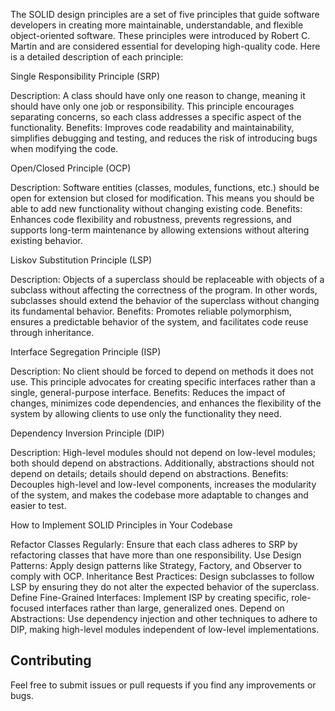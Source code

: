 The SOLID design principles are a set of five principles that guide software developers in creating more maintainable, understandable, and flexible object-oriented software. These principles were introduced by Robert C. Martin and are considered essential for developing high-quality code. Here is a detailed description of each principle:

Single Responsibility Principle (SRP)

Description: A class should have only one reason to change, meaning it should have only one job or responsibility. This principle encourages separating concerns, so each class addresses a specific aspect of the functionality.
Benefits: Improves code readability and maintainability, simplifies debugging and testing, and reduces the risk of introducing bugs when modifying the code.

Open/Closed Principle (OCP)

Description: Software entities (classes, modules, functions, etc.) should be open for extension but closed for modification. This means you should be able to add new functionality without changing existing code.
Benefits: Enhances code flexibility and robustness, prevents regressions, and supports long-term maintenance by allowing extensions without altering existing behavior.

Liskov Substitution Principle (LSP)

Description: Objects of a superclass should be replaceable with objects of a subclass without affecting the correctness of the program. In other words, subclasses should extend the behavior of the superclass without changing its fundamental behavior.
Benefits: Promotes reliable polymorphism, ensures a predictable behavior of the system, and facilitates code reuse through inheritance.

Interface Segregation Principle (ISP)

Description: No client should be forced to depend on methods it does not use. This principle advocates for creating specific interfaces rather than a single, general-purpose interface.
Benefits: Reduces the impact of changes, minimizes code dependencies, and enhances the flexibility of the system by allowing clients to use only the functionality they need.

Dependency Inversion Principle (DIP)

Description: High-level modules should not depend on low-level modules; both should depend on abstractions. Additionally, abstractions should not depend on details; details should depend on abstractions.
Benefits: Decouples high-level and low-level components, increases the modularity of the system, and makes the codebase more adaptable to changes and easier to test.

How to Implement SOLID Principles in Your Codebase

Refactor Classes Regularly: Ensure that each class adheres to SRP by refactoring classes that have more than one responsibility.
Use Design Patterns: Apply design patterns like Strategy, Factory, and Observer to comply with OCP.
Inheritance Best Practices: Design subclasses to follow LSP by ensuring they do not alter the expected behavior of the superclass.
Define Fine-Grained Interfaces: Implement ISP by creating specific, role-focused interfaces rather than large, generalized ones.
Depend on Abstractions: Use dependency injection and other techniques to adhere to DIP, making high-level modules independent of low-level implementations.

## Contributing

Feel free to submit issues or pull requests if you find any improvements or bugs.
